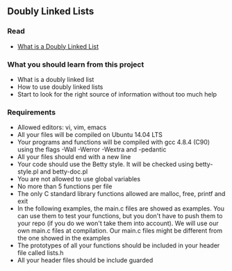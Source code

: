 ## Doubly Linked Lists

### Read

- [What is a Doubly Linked List](https://www.youtube.com/watch?v=k0pjD12bzP0)

### What you should learn from this project

- What is a doubly linked list
- How to use doubly linked lists
- Start to look for the right source of information without too much help

### Requirements

- Allowed editors: vi, vim, emacs
- All your files will be compiled on Ubuntu 14.04 LTS
- Your programs and functions will be compiled with gcc 4.8.4 (C90) using the flags -Wall -Werror -Wextra and -pedantic
- All your files should end with a new line
- Your code should use the Betty style. It will be checked using betty-style.pl and betty-doc.pl
- You are not allowed to use global variables
- No more than 5 functions per file
- The only C standard library functions allowed are malloc, free, printf and exit
- In the following examples, the main.c files are showed as examples. You can use them to test your functions, but you don't have to push them to your repo (if you do we won't take them into account). We will use our own main.c files at compilation. Our main.c files might be different from the one showed in the examples
- The prototypes of all your functions should be included in your header file called lists.h
- All your header files should be include guarded
